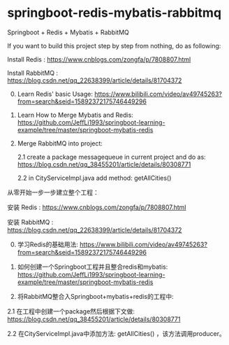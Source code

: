 # springboot-redis-mybatis-rabbitmq
Springboot + Redis + Mybatis + RabbitMQ

If you want to build this project step by step from nothing, do as following:


Install Redis : https://www.cnblogs.com/zongfa/p/7808807.html


Install RabbitMQ : https://blog.csdn.net/qq_22638399/article/details/81704372

0.  Learn Redis' basic Usage:  https://www.bilibili.com/video/av49745263?from=search&seid=15892372175746449296

1.  Learn How to Merge Mybatis and Redis: https://github.com/JeffLi1993/springboot-learning-example/tree/master/springboot-mybatis-redis 

2. Merge RabbitMQ into project:

   2.1 create a package messagequeue in current project and do as: https://blog.csdn.net/qq_38455201/article/details/80308771

   2.2 in CityServiceImpl.java add method: getAllCities()  




从零开始一步一步建立整个工程：

安装 Redis : https://www.cnblogs.com/zongfa/p/7808807.html

安装 RabbitMQ : https://blog.csdn.net/qq_22638399/article/details/81704372


0.  学习Redis的基础用法:  https://www.bilibili.com/video/av49745263?from=search&seid=15892372175746449296

1.  如何创建一个Springboot工程并且整合redis和mybatis: https://github.com/JeffLi1993/springboot-learning-example/tree/master/springboot-mybatis-redis 

2.  将RabbitMQ整合入Springboot+mybatis+redis的工程中:
   
   2.1 在工程中创建一个package然后根据下文做: https://blog.csdn.net/qq_38455201/article/details/80308771
   
   2.2 在CityServiceImpl.java中添加方法: getAllCities() ，该方法调用producer。
